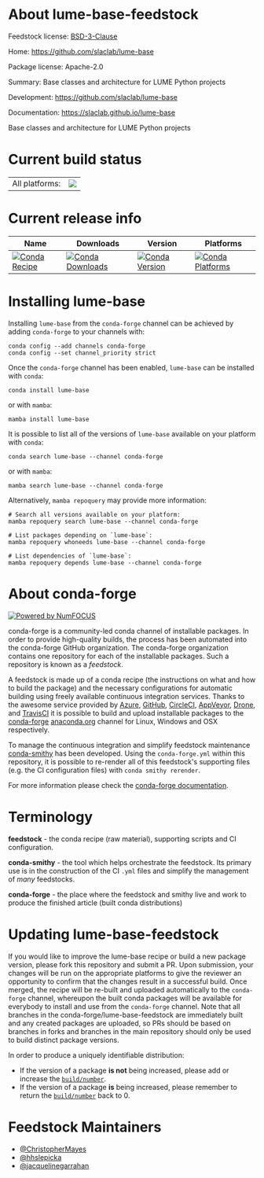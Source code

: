 About lume-base-feedstock
=========================

Feedstock license: [BSD-3-Clause](https://github.com/conda-forge/lume-base-feedstock/blob/main/LICENSE.txt)

Home: https://github.com/slaclab/lume-base

Package license: Apache-2.0

Summary: Base classes and architecture for LUME Python projects

Development: https://github.com/slaclab/lume-base

Documentation: https://slaclab.github.io/lume-base

Base classes and architecture for LUME Python projects


Current build status
====================


<table><tr><td>All platforms:</td>
    <td>
      <a href="https://dev.azure.com/conda-forge/feedstock-builds/_build/latest?definitionId=14265&branchName=main">
        <img src="https://dev.azure.com/conda-forge/feedstock-builds/_apis/build/status/lume-base-feedstock?branchName=main">
      </a>
    </td>
  </tr>
</table>

Current release info
====================

| Name | Downloads | Version | Platforms |
| --- | --- | --- | --- |
| [![Conda Recipe](https://img.shields.io/badge/recipe-lume--base-green.svg)](https://anaconda.org/conda-forge/lume-base) | [![Conda Downloads](https://img.shields.io/conda/dn/conda-forge/lume-base.svg)](https://anaconda.org/conda-forge/lume-base) | [![Conda Version](https://img.shields.io/conda/vn/conda-forge/lume-base.svg)](https://anaconda.org/conda-forge/lume-base) | [![Conda Platforms](https://img.shields.io/conda/pn/conda-forge/lume-base.svg)](https://anaconda.org/conda-forge/lume-base) |

Installing lume-base
====================

Installing `lume-base` from the `conda-forge` channel can be achieved by adding `conda-forge` to your channels with:

```
conda config --add channels conda-forge
conda config --set channel_priority strict
```

Once the `conda-forge` channel has been enabled, `lume-base` can be installed with `conda`:

```
conda install lume-base
```

or with `mamba`:

```
mamba install lume-base
```

It is possible to list all of the versions of `lume-base` available on your platform with `conda`:

```
conda search lume-base --channel conda-forge
```

or with `mamba`:

```
mamba search lume-base --channel conda-forge
```

Alternatively, `mamba repoquery` may provide more information:

```
# Search all versions available on your platform:
mamba repoquery search lume-base --channel conda-forge

# List packages depending on `lume-base`:
mamba repoquery whoneeds lume-base --channel conda-forge

# List dependencies of `lume-base`:
mamba repoquery depends lume-base --channel conda-forge
```


About conda-forge
=================

[![Powered by
NumFOCUS](https://img.shields.io/badge/powered%20by-NumFOCUS-orange.svg?style=flat&colorA=E1523D&colorB=007D8A)](https://numfocus.org)

conda-forge is a community-led conda channel of installable packages.
In order to provide high-quality builds, the process has been automated into the
conda-forge GitHub organization. The conda-forge organization contains one repository
for each of the installable packages. Such a repository is known as a *feedstock*.

A feedstock is made up of a conda recipe (the instructions on what and how to build
the package) and the necessary configurations for automatic building using freely
available continuous integration services. Thanks to the awesome service provided by
[Azure](https://azure.microsoft.com/en-us/services/devops/), [GitHub](https://github.com/),
[CircleCI](https://circleci.com/), [AppVeyor](https://www.appveyor.com/),
[Drone](https://cloud.drone.io/welcome), and [TravisCI](https://travis-ci.com/)
it is possible to build and upload installable packages to the
[conda-forge](https://anaconda.org/conda-forge) [anaconda.org](https://anaconda.org/)
channel for Linux, Windows and OSX respectively.

To manage the continuous integration and simplify feedstock maintenance
[conda-smithy](https://github.com/conda-forge/conda-smithy) has been developed.
Using the ``conda-forge.yml`` within this repository, it is possible to re-render all of
this feedstock's supporting files (e.g. the CI configuration files) with ``conda smithy rerender``.

For more information please check the [conda-forge documentation](https://conda-forge.org/docs/).

Terminology
===========

**feedstock** - the conda recipe (raw material), supporting scripts and CI configuration.

**conda-smithy** - the tool which helps orchestrate the feedstock.
                   Its primary use is in the construction of the CI ``.yml`` files
                   and simplify the management of *many* feedstocks.

**conda-forge** - the place where the feedstock and smithy live and work to
                  produce the finished article (built conda distributions)


Updating lume-base-feedstock
============================

If you would like to improve the lume-base recipe or build a new
package version, please fork this repository and submit a PR. Upon submission,
your changes will be run on the appropriate platforms to give the reviewer an
opportunity to confirm that the changes result in a successful build. Once
merged, the recipe will be re-built and uploaded automatically to the
`conda-forge` channel, whereupon the built conda packages will be available for
everybody to install and use from the `conda-forge` channel.
Note that all branches in the conda-forge/lume-base-feedstock are
immediately built and any created packages are uploaded, so PRs should be based
on branches in forks and branches in the main repository should only be used to
build distinct package versions.

In order to produce a uniquely identifiable distribution:
 * If the version of a package **is not** being increased, please add or increase
   the [``build/number``](https://docs.conda.io/projects/conda-build/en/latest/resources/define-metadata.html#build-number-and-string).
 * If the version of a package **is** being increased, please remember to return
   the [``build/number``](https://docs.conda.io/projects/conda-build/en/latest/resources/define-metadata.html#build-number-and-string)
   back to 0.

Feedstock Maintainers
=====================

* [@ChristopherMayes](https://github.com/ChristopherMayes/)
* [@hhslepicka](https://github.com/hhslepicka/)
* [@jacquelinegarrahan](https://github.com/jacquelinegarrahan/)

